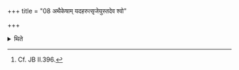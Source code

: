 +++
title = "08 अथैकेषाम् यदहरुत्सृजेयुस्तदेव श्वो"

+++

<details><summary>थिते</summary>

8. Now according to some, “Whatever day (i.e. the ritual of the Soma-sacrifice) they may abandon, they may perform the same on the following day.”[^1]  

[^1]: Cf. JB II.396.  
</details>

